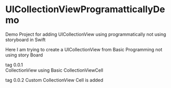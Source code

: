 # UICollectionViewProgramatticallyDemo
Demo Project for adding UICollectionView using programmatically not using storyboard in Swift


Here I am trying to create a UICollectionView from Basic Programming not using story Board

tag 0.0.1  
CollectionView using Basic CollectionViewCell 

tag 0.0.2
Custom CollectionView Cell is added
